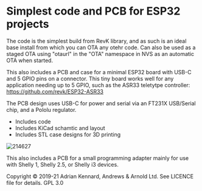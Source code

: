 # Simplest code and PCB for ESP32 projects

The code is the simplest build from RevK library, and as such is an ideal base install from which you can OTA any otehr code. Can also be used as a staged OTA using "otaurl" in the "OTA" namespace in NVS as an automatic OTA when started.

This also includes a PCB and case for a minimal ESP32 board with USB-C and 5 GPIO pins on a connector. This tiny board works well for any application needing up to 5 GPIO, such as the ASR33 teletytpe controller: https://github.com/revk/ESP32-ASR33

The PCB design uses USB-C for power and serial via an FT231X USB/Serial chip, and a Pololu regulator.

- Includes code
- Includes KiCad schamtic and layout
- Includes STL case designs for 3D printing

![214627](https://user-images.githubusercontent.com/996983/114298126-c11eb680-9aac-11eb-8ed0-07d2525a8c99.jpg)

This also includes a PCB for a small programming adapter mainly for use with Shelly 1, Shelly 2.5, or Shelly i3 devices.

Copyright © 2019-21 Adrian Kennard, Andrews & Arnold Ltd. See LICENCE file for details. GPL 3.0
